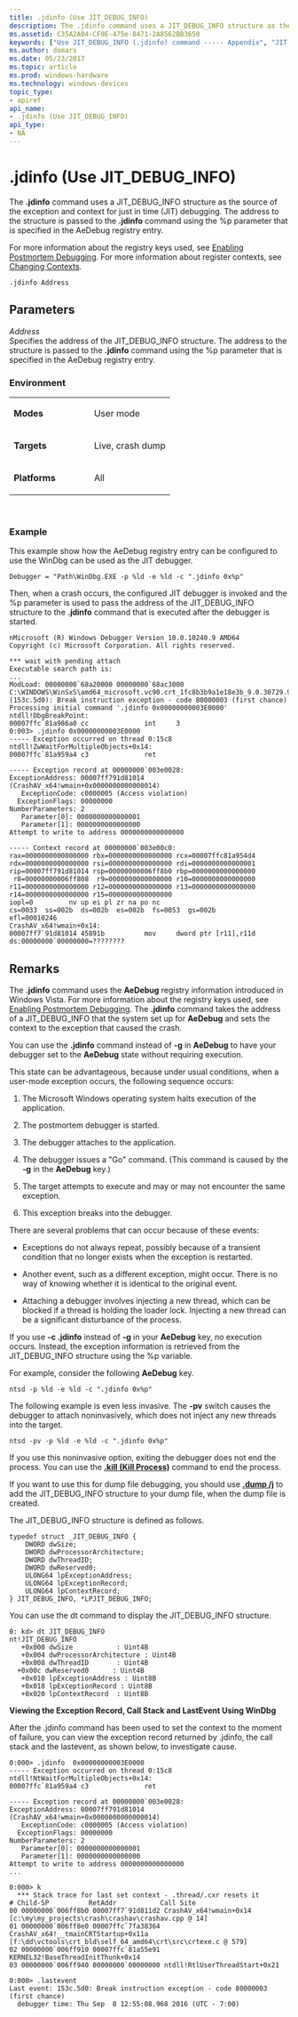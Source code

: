 ```yaml
---
title: .jdinfo (Use JIT_DEBUG_INFO)
description: The .jdinfo command uses a JIT_DEBUG_INFO structure as the source of the exception and context for just in time (JIT) debugging.
ms.assetid: C35A2A04-CF0E-475e-8471-2A8562BB3650
keywords: ["Use JIT_DEBUG_INFO (.jdinfo) command ----- Appendix", "JIT_DEBUG_INFO ----- Appendix", ".jdinfo (Use JIT_DEBUG_INFO) Windows Debugging"]
ms.author: domars
ms.date: 05/23/2017
ms.topic: article
ms.prod: windows-hardware
ms.technology: windows-devices
topic_type:
- apiref
api_name:
- .jdinfo (Use JIT_DEBUG_INFO)
api_type:
- NA
---
```


# .jdinfo (Use JIT\_DEBUG\_INFO)


The **.jdinfo** command uses a JIT\_DEBUG\_INFO structure as the source of the exception and context for just in time (JIT) debugging. The address to the structure is passed to the **.jdinfo** command using the %p parameter that is specified in the AeDebug registry entry.

For more information about the registry keys used, see [Enabling Postmortem Debugging](enabling-postmortem-debugging.md). For more information about register contexts, see [Changing Contexts](changing-contexts.md).

```
.jdinfo Address 
```

## <span id="ddk_apc_meta_use_jit_debug_info_dbg"></span><span id="DDK_APC_META_USE_JIT_DEBUG_INFO_DBG"></span>Parameters


<span id="_______Address______"></span><span id="_______address______"></span><span id="_______ADDRESS______"></span> *Address*   
Specifies the address of the JIT\_DEBUG\_INFO structure. The address to the structure is passed to the **.jdinfo** command using the %p parameter that is specified in the AeDebug registry entry.

### <span id="Environment"></span><span id="environment"></span><span id="ENVIRONMENT"></span>Environment

<table>
<colgroup>
<col width="50%" />
<col width="50%" />
</colgroup>
<tbody>
<tr class="odd">
<td align="left"><p><strong>Modes</strong></p></td>
<td align="left"><p>User mode</p></td>
</tr>
<tr class="even">
<td align="left"><p><strong>Targets</strong></p></td>
<td align="left"><p>Live, crash dump</p></td>
</tr>
<tr class="odd">
<td align="left"><p><strong>Platforms</strong></p></td>
<td align="left"><p>All</p></td>
</tr>
</tbody>
</table>

 

### <span id="Example"></span><span id="example"></span><span id="EXAMPLE"></span>Example

This example show how the AeDebug registry entry can be configured to use the WinDbg can be used as the JIT debugger.

```
Debugger = "Path\WinDbg.EXE -p %ld -e %ld -c ".jdinfo 0x%p"
```

Then, when a crash occurs, the configured JIT debugger is invoked and the %p parameter is used to pass the address of the JIT\_DEBUG\_INFO structure to the **.jdinfo** command that is executed after the debugger is started.

```
nMicrosoft (R) Windows Debugger Version 10.0.10240.9 AMD64
Copyright (c) Microsoft Corporation. All rights reserved.

*** wait with pending attach
Executable search path is: 
...
ModLoad: 00000000`68a20000 00000000`68ac3000   C:\WINDOWS\WinSxS\amd64_microsoft.vc90.crt_1fc8b3b9a1e18e3b_9.0.30729.9247_none_08e394a1a83e212f\MSVCR90.dll
(153c.5d0): Break instruction exception - code 80000003 (first chance)
Processing initial command '.jdinfo 0x00000000003E0000'
ntdll!DbgBreakPoint:
00007ffc`81a986a0 cc              int     3
0:003> .jdinfo 0x00000000003E0000
----- Exception occurred on thread 0:15c8
ntdll!ZwWaitForMultipleObjects+0x14:
00007ffc`81a959a4 c3              ret

----- Exception record at 00000000`003e0028:
ExceptionAddress: 00007ff791d81014 (CrashAV_x64!wmain+0x0000000000000014)
   ExceptionCode: c0000005 (Access violation)
  ExceptionFlags: 00000000
NumberParameters: 2
   Parameter[0]: 0000000000000001
   Parameter[1]: 0000000000000000
Attempt to write to address 0000000000000000

----- Context record at 00000000`003e00c0:
rax=0000000000000000 rbx=0000000000000000 rcx=00007ffc81a954d4
rdx=0000000000000000 rsi=0000000000000000 rdi=0000000000000001
rip=00007ff791d81014 rsp=00000000006ff8b0 rbp=0000000000000000
 r8=00000000006ff808  r9=0000000000000000 r10=0000000000000000
r11=0000000000000000 r12=0000000000000000 r13=0000000000000000
r14=0000000000000000 r15=0000000000000000
iopl=0         nv up ei pl zr na po nc
cs=0033  ss=002b  ds=002b  es=002b  fs=0053  gs=002b             efl=00010246
CrashAV_x64!wmain+0x14:
00007ff7`91d81014 45891b          mov     dword ptr [r11],r11d ds:00000000`00000000=????????
```

Remarks
-------

The **.jdinfo** command uses the **AeDebug** registry information introduced in Windows Vista. For more information about the registry keys used, see [Enabling Postmortem Debugging](enabling-postmortem-debugging.md). The **.jdinfo** command takes the address of a JIT\_DEBUG\_INFO that the system set up for **AeDebug** and sets the context to the exception that caused the crash.

You can use the **.jdinfo** command instead of **-g** in **AeDebug** to have your debugger set to the **AeDebug** state without requiring execution.

This state can be advantageous, because under usual conditions, when a user-mode exception occurs, the following sequence occurs:

1.  The Microsoft Windows operating system halts execution of the application.

2.  The postmortem debugger is started.

3.  The debugger attaches to the application.

4.  The debugger issues a "Go" command. (This command is caused by the **-g** in the **AeDebug** key.)

5.  The target attempts to execute and may or may not encounter the same exception.

6.  This exception breaks into the debugger.

There are several problems that can occur because of these events:

-   Exceptions do not always repeat, possibly because of a transient condition that no longer exists when the exception is restarted.

-   Another event, such as a different exception, might occur. There is no way of knowing whether it is identical to the original event.

-   Attaching a debugger involves injecting a new thread, which can be blocked if a thread is holding the loader lock. Injecting a new thread can be a significant disturbance of the process.

If you use **-c .jdinfo** instead of **-g** in your **AeDebug** key, no execution occurs. Instead, the exception information is retrieved from the JIT\_DEBUG\_INFO structure using the %p variable.

For example, consider the following **AeDebug** key.

```
ntsd -p %ld -e %ld -c ".jdinfo 0x%p"
```

The following example is even less invasive. The **-pv** switch causes the debugger to attach noninvasively, which does not inject any new threads into the target.

```
ntsd -pv -p %ld -e %ld -c ".jdinfo 0x%p"
```

If you use this noninvasive option, exiting the debugger does not end the process. You can use the [**.kill (Kill Process)**](-kill--kill-process-.md) command to end the process.

If you want to use this for dump file debugging, you should use [**.dump /j**](-dump--create-dump-file-.md) to add the JIT\_DEBUG\_INFO structure to your dump file, when the dump file is created.

The JIT\_DEBUG\_INFO structure is defined as follows.

```
typedef struct _JIT_DEBUG_INFO {
    DWORD dwSize;
    DWORD dwProcessorArchitecture;
    DWORD dwThreadID;
    DWORD dwReserved0;
    ULONG64 lpExceptionAddress;
    ULONG64 lpExceptionRecord;
    ULONG64 lpContextRecord;
} JIT_DEBUG_INFO, *LPJIT_DEBUG_INFO;
```

You can use the dt command to display the JIT\_DEBUG\_INFO structure.

```
0: kd> dt JIT_DEBUG_INFO
nt!JIT_DEBUG_INFO
   +0x000 dwSize           : Uint4B
   +0x004 dwProcessorArchitecture : Uint4B
   +0x008 dwThreadID       : Uint4B
  +0x00c dwReserved0      : Uint4B
   +0x010 lpExceptionAddress : Uint8B
   +0x018 lpExceptionRecord : Uint8B
   +0x020 lpContextRecord  : Uint8B
```

**Viewing the Exception Record, Call Stack and LastEvent Using WinDbg**

After the .jdinfo command has been used to set the context to the moment of failure, you can view the exception record returned by .jdinfo, the call stack and the lastevent, as shown below, to investigate cause.

```
0:000> .jdinfo  0x00000000003E0000
----- Exception occurred on thread 0:15c8
ntdll!NtWaitForMultipleObjects+0x14:
00007ffc`81a959a4 c3              ret

----- Exception record at 00000000`003e0028:
ExceptionAddress: 00007ff791d81014 (CrashAV_x64!wmain+0x0000000000000014)
   ExceptionCode: c0000005 (Access violation)
  ExceptionFlags: 00000000
NumberParameters: 2
   Parameter[0]: 0000000000000001
   Parameter[1]: 0000000000000000
Attempt to write to address 0000000000000000
...

0:000> k
  *** Stack trace for last set context - .thread/.cxr resets it
# Child-SP          RetAddr           Call Site
00 00000000`006ff8b0 00007ff7`91d811d2 CrashAV_x64!wmain+0x14 [c:\my\my_projects\crash\crashav\crashav.cpp @ 14]
01 00000000`006ff8e0 00007ffc`7fa38364 CrashAV_x64!__tmainCRTStartup+0x11a [f:\dd\vctools\crt_bld\self_64_amd64\crt\src\crtexe.c @ 579]
02 00000000`006ff910 00007ffc`81a55e91 KERNEL32!BaseThreadInitThunk+0x14
03 00000000`006ff940 00000000`00000000 ntdll!RtlUserThreadStart+0x21

0:000> .lastevent
Last event: 153c.5d0: Break instruction exception - code 80000003 (first chance)
  debugger time: Thu Sep  8 12:55:08.968 2016 (UTC - 7:00)
```

 

 





